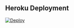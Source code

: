 ## Heroku Deployment 
[![Deploy](https://www.herokucdn.com/deploy/button.svg)](https://heroku.com/deploy?template=https://github.com/esrefdi/yenirp)
